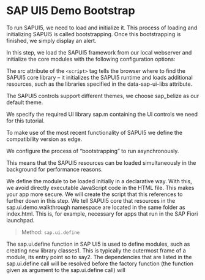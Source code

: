 # SAP UI5 Demo Bootstrap


To run SAPUI5, we need to load and initialize it. This process of loading and initializing SAPUI5 is called bootstrapping. Once this bootstrapping is finished, we simply display an alert.

In this step, we load the SAPUI5 framework from our local webserver and initialize the core modules with the following configuration options:

The src attribute of the `<script>` tag tells the browser where to find the SAPUI5 core library – it initializes the SAPUI5 runtime and loads additional resources, such as the libraries specified in the data-sap-ui-libs attribute.

The SAPUI5 controls support different themes, we choose sap_belize as our default theme.

We specify the required UI library sap.m containing the UI controls we need for this tutorial.

To make use of the most recent functionality of SAPUI5 we define the compatibility version as edge.

We configure the process of “bootstrapping” to run asynchronously.

This means that the SAPUI5 resources can be loaded simultaneously in the background for performance reasons.

We define the module to be loaded initially in a declarative way. With this, we avoid directly executable JavaScript code in the HTML file. This makes your app more secure. We will create the script that this references to further down in this step.
We tell SAPUI5 core that resources in the sap.ui.demo.walkthrough namespace are located in the same folder as index.html. This is, for example, necessary for apps that run in the SAP Fiori launchpad.

> Method: `sap.ui.define`

The sap.ui.define function in SAP UI5 is used to define modules, such as creating new library classes1. This is typically the outermost frame of a module, its entry point so to say2. The dependencies that are listed in the sap.ui.define call will be resolved before the factory function (the function given as argument to the sap.ui.define call) will